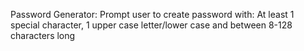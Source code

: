 Password Generator: Prompt user to create password with: At least 1 special character, 1 upper case letter/lower case and between
8-128 characters long 
